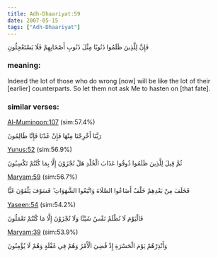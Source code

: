 ```yaml
---
title: Adh-Dhaariyat:59
date: 2007-05-15
tags: ["Adh-Dhaariyat"]
---
```

فَإِنَّ لِلَّذِينَ ظَلَمُوا ذَنُوبًا مِثْلَ ذَنُوبِ أَصْحَابِهِمْ فَلَا يَسْتَعْجِلُونِ
### meaning: 
Indeed the lot of those who do wrong [now] will be like the lot of their [earlier] counterparts. So let them not ask Me to hasten on [that fate].
### similar verses: 

[Al-Muminoon:107](/23/107) (sim:57.4%)

رَبَّنَا أَخْرِجْنَا مِنْهَا فَإِنْ عُدْنَا فَإِنَّا ظَالِمُونَ

[Yunus:52](/10/52) (sim:56.9%)

ثُمَّ قِيلَ لِلَّذِينَ ظَلَمُوا ذُوقُوا عَذَابَ الْخُلْدِ هَلْ تُجْزَوْنَ إِلَّا بِمَا كُنْتُمْ تَكْسِبُونَ

[Maryam:59](/19/59) (sim:56.7%)

فَخَلَفَ مِنْ بَعْدِهِمْ خَلْفٌ أَضَاعُوا الصَّلَاةَ وَاتَّبَعُوا الشَّهَوَاتِ ۖ فَسَوْفَ يَلْقَوْنَ غَيًّا

[Yaseen:54](/36/54) (sim:54.2%)

فَالْيَوْمَ لَا تُظْلَمُ نَفْسٌ شَيْئًا وَلَا تُجْزَوْنَ إِلَّا مَا كُنْتُمْ تَعْمَلُونَ

[Maryam:39](/19/39) (sim:53.9%)

وَأَنْذِرْهُمْ يَوْمَ الْحَسْرَةِ إِذْ قُضِيَ الْأَمْرُ وَهُمْ فِي غَفْلَةٍ وَهُمْ لَا يُؤْمِنُونَ
